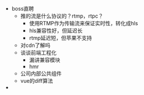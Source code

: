 - boss直聘
	- 推的流是什么协议的？rtmp，rtpc？
		- 使用RTMP作为传输流来保证实时性，转化成hls
		- hls兼容性好，但延迟长
		- rtmp延迟短，但苹果不支持
	- 对cdn了解吗
	- 谈谈前端工程化
		- 漏讲兼容模块
		- hmr
	- 公司内部公共组件
	- vue的diff算法
-